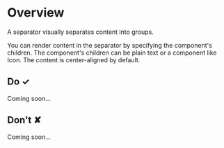 # Overview
A separator visually separates content into groups.

You can render content in the separator by specifying the component&#39;s children.
The component&#39;s children can be plain text or a component like Icon.
The content is center-aligned by default.


## Do &#10003;
Coming soon...

## Don't &#10008;
Coming soon...